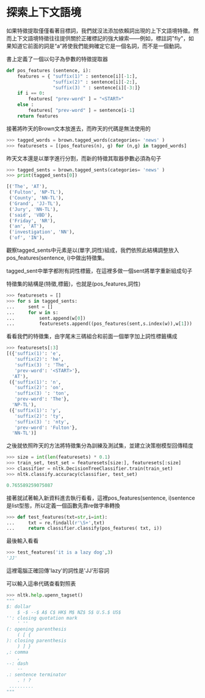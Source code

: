 探索上下文語境
==
如果特徵提取僅僅看著目標詞，我們就沒法添加依賴詞出現的上下文語境特徵。然而上下文語境特徵往往提供關於正確標記的強大線索——例如，標註詞"fly"，如果知道它前面的詞是“a”將使我們能夠確定它是一個名詞，而不是一個動詞。

書上定義了一個以句子為參數的特徵提取器
```python
def pos_features (sentence, i): 
    features = { "suffix(1)" : sentence[i][-1:],
                 "suffix(2)" : sentence[i][-2:],
                 "suffix(3) " : sentence[i][-3:]}
    if i == 0:
        features[ "prev-word" ] = "<START>" 
    else :
        features[ "prev-word" ] = sentence[i-1]
    return features
```

接著將昨天的Brown文本放進去，而昨天的代碼是無法使用的
```python
>>> tagged_words = brown.tagged_words(categories= 'news' )
>>> featuresets = [(pos_features(n), g) for (n,g) in tagged_words]
```

昨天文本還是以單字進行分割，而新的特徵其取器參數必須為句子
```python
>>> tagged_sents = brown.tagged_sents(categories= 'news' )
>>> print(tagged_sents[0])

[('The', 'AT'),
 ('Fulton', 'NP-TL'),
 ('County', 'NN-TL'),
 ('Grand', 'JJ-TL'),
 ('Jury', 'NN-TL'),
 ('said', 'VBD'),
 ('Friday', 'NR'),
 ('an', 'AT'),
 ('investigation', 'NN'),
 ('of', 'IN'),
```

觀察tagged_sents中元素是以(單字,詞性)組成，我們依照此結構調整放入pos_features(sentence, i)中做出特徵集。

tagged_sent中單字都附有詞性標籤，在這裡多做一個sent將單字重新組成句子

特徵集的結構是(特徵,標籤)，也就是(pos_features,詞性)
```python
>>> featuresets = []
>>> for s in tagged_sents:
...     sent = []
...     for w in s:
...         sent.append(w[0])
...         featuresets.append((pos_features(sent,s.index(w)),w[1]))
```
看看我們的特徵集，由字尾末三碼組合和前面一個單字加上詞性標籤構成
```python
>>> featuresets[:3]
[({'suffix(1)': 'e',
   'suffix(2)': 'he',
   'suffix(3) ': 'The',
   'prev-word': '<START>'},
  'AT'),
 ({'suffix(1)': 'n',
   'suffix(2)': 'on',
   'suffix(3) ': 'ton',
   'prev-word': 'The'},
  'NP-TL'),
 ({'suffix(1)': 'y',
   'suffix(2)': 'ty',
   'suffix(3) ': 'nty',
   'prev-word': 'Fulton'},
  'NN-TL')]
```

之後就依照昨天的方法將特徵集分為訓練及測試集，並建立決策樹模型回傳精度
```python
>>> size = int(len(featuresets) * 0.1)
>>> train_set, test_set = featuresets[size:], featuresets[:size]
>>> classifier = nltk.DecisionTreeClassifier.train(train_set)
>>> nltk.classify.accuracy(classifier, test_set)

0.765589259075087
```

接著就試著輸入新資料進去執行看看，這裡pos_features(sentence, i)sentence是list型態，所以定義一個函數先靠re做字串轉換
```python
>>> def test_features(txt=str,i=int):
...     txt = re.findall(r'\S+',txt)
...     return classifier.classify(pos_features( txt, i))
```

最後輸入看看
```python
>>> test_features('it is a lazy dog',3)
'JJ'
```
這裡電腦正確回傳'lazy'的詞性是'JJ'形容詞

可以輸入這串代碼查看對照表
```python
>>> nltk.help.upenn_tagset()
"""
$: dollar
    $ -$ --$ A$ C$ HK$ M$ NZ$ S$ U.S.$ US$
'': closing quotation mark
    ' ''
(: opening parenthesis
    ( [ {
): closing parenthesis
    ) ] }
,: comma
    ,
--: dash
    --
.: sentence terminator
    . ! ?
 .........
"""
```
